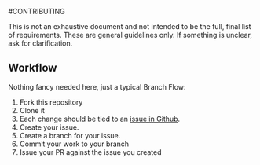 #CONTRIBUTING

This is not an exhaustive document and not intended to be the full, final list of requirements. These are general guidelines only. If something is unclear, ask for clarification.



## Workflow
Nothing fancy needed here, just a typical Branch Flow:

1. Fork this repository
2. Clone it
3. Each change should be tied to an [issue in Github](https://github.com/karlgroves/a11y-conformance-statement-templates/issues).
4. Create your issue.
5. Create a branch for your issue.
6. Commit your work to your branch
7. Issue your PR against the issue you created


